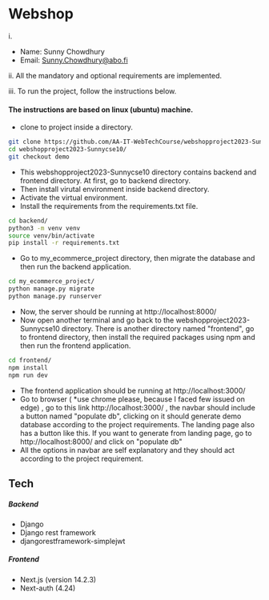 # Webshop

i.

- Name: Sunny Chowdhury
- Email: Sunny.Chowdhury@abo.fi

ii. All the mandatory and optional requirements are implemented.

iii. To run the project, follow the instructions below.

#### The instructions are based on linux (ubuntu) machine.

- clone to project inside a directory.

```sh
git clone https://github.com/AA-IT-WebTechCourse/webshopproject2023-Sunnycse10.git
cd webshopproject2023-Sunnycse10/
git checkout demo
```

- This webshopproject2023-Sunnycse10 directory contains backend and frontend directory. At first, go to backend directory.
- Then install virutal environment inside backend directory.
- Activate the virtual environment.
- Install the requirements from the requirements.txt file.

```sh
cd backend/
python3 -m venv venv
source venv/bin/activate
pip install -r requirements.txt
```

- Go to my_ecommerce_project directory, then migrate the database and then run the backend application.

```sh
cd my_ecommerce_project/
python manage.py migrate
python manage.py runserver
```

- Now, the server should be running at http://localhost:8000/
- Now open another terminal and go back to the webshopproject2023-Sunnycse10 directory. There is another directory named "frontend", go to frontend directory, then install the required packages using npm and then run the frontend application.

```sh
cd frontend/
npm install
npm run dev
```

- The frontend application should be running at http://localhost:3000/
- Go to browser ( \*use chrome please, because I faced few issued on edge) , go to this link http://localhost:3000/ , the navbar should include a button named "populate db", clicking on it should generate demo database according to the project requirements. The landing page also has a button like this. If you want to generate from landing page, go to http://localhost:8000/ and click on "populate db"
- All the options in navbar are self explanatory and they should act according to the project requirement.

## Tech

##### Backend

- Django
- Django rest framework
- djangorestframework-simplejwt

##### Frontend

- Next.js (version 14.2.3)
- Next-auth (4.24)
